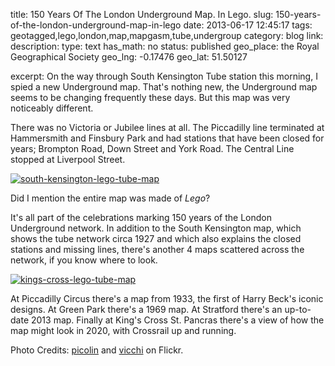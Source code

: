 title: 150 Years Of The London Underground Map. In Lego.
slug: 150-years-of-the-london-underground-map-in-lego
date: 2013-06-17 12:45:17
tags: geotagged,lego,london,map,mapgasm,tube,undergroup
category: blog
link: 
description: 
type: text
has_math: no
status: published
geo_place: the Royal Geographical Society
geo_lng: -0.17476
geo_lat: 51.50127

excerpt: On the way through South Kensington Tube station this morning, I spied a new Underground map. That's nothing new, the Underground map seems to be changing frequently these days. But this map was very noticeably different.

There was no Victoria or Jubilee lines at all. The Piccadilly line terminated at Hammersmith and Finsbury Park and had stations that have been closed for years; Brompton Road, Down Street and York Road. The Central Line stopped at Liverpool Street.

<!-- TEASER_END -->

[![south-kensington-lego-tube-map](/wp-content/uploads/2013/06/south-kensington-lego-tube-map.jpg)](https://www.flickr.com/photos/vicchi/9064994507/ "https://www.flickr.com/photos/vicchi/9064994507/")

Did I mention the entire map was made of *Lego*?

It's all part of the celebrations marking 150 years of the London Underground network. In addition to the South Kensington map, which shows the tube network circa 1927 and which also explains the closed stations and missing lines, there's another 4 maps scattered across the network, if you know where to look.

[![kings-cross-lego-tube-map](/wp-content/uploads/2013/06/kings-cross-lego-tube-map.jpg)](https://www.flickr.com/photos/harupico/9047317349/ "https://www.flickr.com/photos/harupico/9047317349/")

At Piccadilly Circus there's a map from 1933, the first of Harry Beck's iconic designs. At Green Park there's a 1969 map. At Stratford there's an up-to-date 2013 map. Finally at King's Cross St. Pancras there's a view of how the map might look in 2020, with Crossrail up and running.



Photo Credits: [picolin](https://www.flickr.com/photos/harupico/9047317349/ "https://www.flickr.com/photos/harupico/9047317349/") and [vicchi](https://www.flickr.com/photos/vicchi/9064994507/ "https://www.flickr.com/photos/vicchi/9064994507/") on Flickr.


